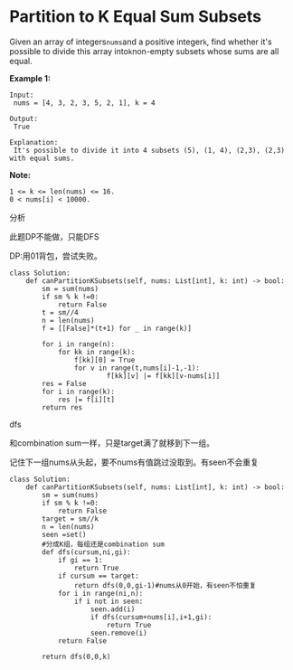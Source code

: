 # Partition to K Equal Sum Subsets

Given an array of integers`nums`and a positive integer`k`, find whether it's possible to divide this array into`k`non-empty subsets whose sums are all equal.

**Example 1:**

```text
Input:
 nums = [4, 3, 2, 3, 5, 2, 1], k = 4

Output:
 True

Explanation:
 It's possible to divide it into 4 subsets (5), (1, 4), (2,3), (2,3) with equal sums.
```

**Note:**

```text
1 <= k <= len(nums) <= 16.
0 < nums[i] < 10000.
```

分析

此题DP不能做，只能DFS

DP:用01背包，尝试失败。

```text
class Solution:
    def canPartitionKSubsets(self, nums: List[int], k: int) -> bool:
        sm = sum(nums)
        if sm % k !=0:
            return False
        t = sm//4
        n = len(nums)
        f = [[False]*(t+1) for _ in range(k)]       

        for i in range(n):
            for kk in range(k):
                f[kk][0] = True  
                for v in range(t,nums[i]-1,-1):
                        f[kk][v] |= f[kk][v-nums[i]]
        res = False
        for i in range(k):
            res |= f[i][t]
        return res
```

dfs

和combination sum一样，只是target满了就移到下一组。

记住下一组nums从头起，要不nums有值跳过没取到。有seen不会重复

```text
class Solution:
    def canPartitionKSubsets(self, nums: List[int], k: int) -> bool:
        sm = sum(nums)
        if sm % k !=0:
            return False
        target = sm//k
        n = len(nums)
        seen =set()
        #分成K组，每组还是combination sum
        def dfs(cursum,ni,gi):
            if gi == 1:
                return True
            if cursum == target:
                return dfs(0,0,gi-1)#nums从0开始，有seen不怕重复
            for i in range(ni,n):
                if i not in seen:
                    seen.add(i)
                    if dfs(cursum+nums[i],i+1,gi):
                        return True                    
                    seen.remove(i)
            return False

        return dfs(0,0,k)
```


